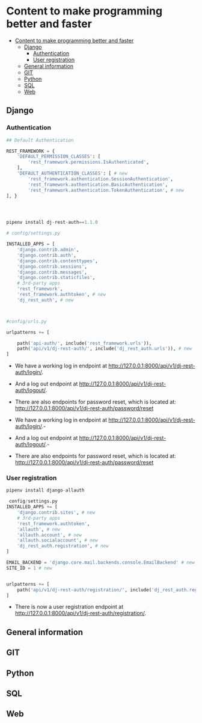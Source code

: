 # Content to make programming better and faster

- [Content to make programming better and faster](#content-to-make-programming-better-and-faster)
  - [Django](#django)
    - [Authentication](#authentication)
    - [User registration](#user-registration)
  - [General information](#general-information)
  - [GIT](#git)
  - [Python](#python)
  - [SQL](#sql)
  - [Web](#web)

## Django

### Authentication

```python
## Default Authentication

REST_FRAMEWORK = {
    'DEFAULT_PERMISSION_CLASSES': [
        'rest_framework.permissions.IsAuthenticated',
    ],
    'DEFAULT_AUTHENTICATION_CLASSES': [ # new
        'rest_framework.authentication.SessionAuthentication',
        'rest_framework.authentication.BasicAuthentication',
        'rest_framework.authentication.TokenAuthentication', # new
], }




pipenv install dj-rest-auth==1.1.0

# config/settings.py

INSTALLED_APPS = [
    'django.contrib.admin',
    'django.contrib.auth',
    'django.contrib.contenttypes',
    'django.contrib.sessions',
    'django.contrib.messages',
    'django.contrib.staticfiles',
    # 3rd-party apps
    'rest_framework',
    'rest_framework.authtoken', # new
    'dj_rest_auth', # new



#config/urls.py

urlpatterns += [

    path('api-auth/', include('rest_framework.urls')),
    path('api/v1/dj-rest-auth/', include('dj_rest_auth.urls')), # new
]
```

- We have a working log in endpoint at <http://127.0.0.1:8000/api/v1/dj-rest-auth/login/>.
- And a log out endpoint at <http://127.0.0.1:8000/api/v1/dj-rest-auth/logout/>.

- There are also endpoints for password reset, which is located at: \
<http://127.0.0.1:8000/api/v1/dj-rest-auth/password/reset>
- We have a working log in endpoint at <http://127.0.0.1:8000/api/v1/dj-rest-auth/login/>.-  
- And a log out endpoint at <http://127.0.0.1:8000/api/v1/dj-rest-auth/logout/>.-  
- There are also endpoints for password reset, which is located at: \
  <http://127.0.0.1:8000/api/v1/dj-rest-auth/password/reset>

### User registration

```python
pipenv install django-allauth

 config/settings.py
INSTALLED_APPS += [
    'django.contrib.sites', # new
    # 3rd-party apps
    'rest_framework.authtoken',
    'allauth', # new
    'allauth.account', # new
    'allauth.socialaccount', # new
    'dj_rest_auth.registration', # new
]

EMAIL_BACKEND = 'django.core.mail.backends.console.EmailBackend' # new
SITE_ID = 1 # new


urlpatterns += [
    path('api/v1/dj-rest-auth/registration/', include('dj_rest_auth.registration.urls')), # new
]
```

- There is now a user registration endpoint at \
  <http://127.0.0.1:8000/api/v1/dj-rest-auth/registration/>.


## General information

## GIT

## Python

## SQL

## Web

##
